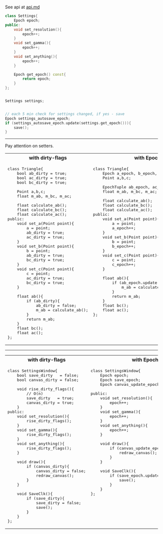 See api at [api.md](api.md)

```c++
class Settings{
    Epoch epoch;
public:
    void set_resolution(){
        epoch++;
    }
    void set_gamma(){
        epoch++;
    }
    void set_anything(){
        epoch++;
    }

    Epoch get_epoch() const{
        return epoch;
    }
};


Settings settings;


// each 5 min check for settings changed, if yes - save
Epoch settings_autosave_epoch;
if (settings_autosave_epoch.update(settings.get_epoch())){
    save();
}
```

---

Pay attention on setters.

<table>
<tr> <th>with dirty-flags</th> <th>with Epochs</th> </tr>
<tr>
<td valign="top">

<pre lang="cpp">
class Triangle{
    bool ab_dirty = true;
    bool ac_dirty = true;
    bool bc_dirty = true;

    Point a,b,c;
    float m_ab, m_bc, m_ac;

    float calculate_ab();
    float calculate_bc();
    float calculate_ac();
public:
    void set_a(Point point){
        a = point;
        ab_dirty = true;
        ac_dirty = true;
    }
    void set_b(Point point){
        b = point;
        ab_dirty = true;
        bc_dirty = true;
    }
    void set_c(Point point){
        c = point;
        ac_dirty = true;
        bc_dirty = true;
    }

    float ab(){
        if (ab_dirty){
            ab_dirty = false;
            m_ab = calculate_ab();
        }
        return m_ab;
    }
    float bc();
    float ac();
};
</pre>

</td>
<td valign="top">

<pre lang="cpp">
class Triangle{
    Epoch a_epoch, b_epoch, c_epoch;
    Point a,b,c;

    EpochTuple<Epoch, Epoch> ab_epoch, ac_epoch, bc_epoch;
    float m_ab, m_bc, m_ac;

    float calculate_ab();
    float calculate_bc();
    float calculate_ac();
public:
    void set_a(Point point){
        a = point;
        a_epoch++;
    }
    void set_b(Point point){
        b = point;
        b_epoch++;
    }
    void set_c(Point point){
        c = point;
        c_epoch++;
    }

    float ab(){
        if (ab_epoch.update(a_epoch, b_epoch)){
            m_ab = calculate_ab();
        }
        return m_ab;
    }
    float bc();
    float ac();
};
</pre>

</td>
</tr>
</table>


---

<table>
<tr> <th>with dirty-flags</th> <th>with Epochs</th> </tr>
<tr>
<td valign="top">

<pre lang="cpp">
class SettingsWindow{
    bool save_dirty   = false;
    bool canvas_dirty = false;

    void rise_dirty_flags(){
        // O(n)
        save_dirty   = true;
        canvas_dirty = true;
    }
public:
    void set_resolution(){
        rise_dirty_flags();
    }
    void set_gamma(){
        rise_dirty_flags();
    }
    void set_anything(){
        rise_dirty_flags();
    }

    void draw(){
        if (canvas_dirty){
            canvas_dirty = false;
            redraw_canvas();
        }
    }

    void SaveClk(){
        if (save_dirty){
            save_dirty = false;
            save();
        }
    }
};
</pre>

</td>
<td valign="top">

<pre lang="cpp">
class SettingsWindow{
    Epoch epoch;
    Epoch save_epoch;
    Epoch canvas_update_epoch;

public:
    void set_resolution(){
        epoch++;
    }
    void set_gamma(){
        epoch++;
    }
    void set_anything(){
        epoch++;
    }

    void draw(){
        if (canvas_update_epoch.update(epoch)){
            redraw_canvas();
        }
    }
    
    void SaveClk(){
        if (save_epoch.update(epoch)){
            save();
        }
    }
};
</pre>

</td>
</tr>
</table>